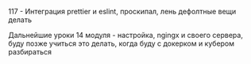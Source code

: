 117 - Интеграция prettier и eslint, проскипал, лень дефолтные вещи делать

Дальнейшие уроки 14 модуля - настройка, ngingx и своего сервера, буду позже учиться это делать, когда буду с докерком и кубером разбираться

